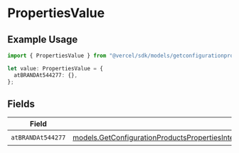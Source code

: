 # PropertiesValue

## Example Usage

```typescript
import { PropertiesValue } from "@vercel/sdk/models/getconfigurationproductsop.js";

let value: PropertiesValue = {
  atBRANDAt544277: {},
};
```

## Fields

| Field                                                                                                                                                                                                                                                                          | Type                                                                                                                                                                                                                                                                           | Required                                                                                                                                                                                                                                                                       | Description                                                                                                                                                                                                                                                                    |
| ------------------------------------------------------------------------------------------------------------------------------------------------------------------------------------------------------------------------------------------------------------------------------ | ------------------------------------------------------------------------------------------------------------------------------------------------------------------------------------------------------------------------------------------------------------------------------ | ------------------------------------------------------------------------------------------------------------------------------------------------------------------------------------------------------------------------------------------------------------------------------ | ------------------------------------------------------------------------------------------------------------------------------------------------------------------------------------------------------------------------------------------------------------------------------ |
| `atBRANDAt544277`                                                                                                                                                                                                                                                              | [models.GetConfigurationProductsPropertiesIntegrationsResponse200ApplicationJSONResponseBodyProductsMetadataSchema10AtBRANDAt544277](../models/getconfigurationproductspropertiesintegrationsresponse200applicationjsonresponsebodyproductsmetadataschema10atbrandat544277.md) | :heavy_check_mark:                                                                                                                                                                                                                                                             | N/A                                                                                                                                                                                                                                                                            |
